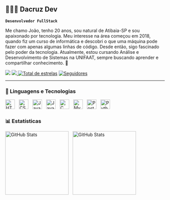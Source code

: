 ## 🧑🏻‍💻 Dacruz Dev

**`Desenvolvedor FullStack`**

Me chamo João, tenho 20 anos, sou natural de Atibaia-SP e sou apaixonado por tecnologia. Meu interesse na área começou em 2018, quando fiz um curso de informática e descobri o que uma máquina pode fazer com apenas algumas linhas de código. Desde então, sigo fascinado pelo poder da tecnologia. Atualmente, estou cursando Análise e Desenvolvimento de Sistemas na UNIFAAT, sempre buscando aprender e compartilhar conhecimento. 🚀

<div> 

<a href="https://instagram.com/dacruzzx_" target="_blank"><img src="https://img.shields.io/badge/-Instagram-%23E4405F?style=for-the-badge&logo=instagram&logoColor=white" target="_blank"></a>
<a href="https://www.linkedin.com/in/-45875016a" target="_blank"><img src="https://img.shields.io/badge/-LinkedIn-%230077B5?style=for-the-badge&logo=linkedin&logoColor=white" target="_blank"> </a>
<a href="https://github.com/Dacruz-Dev?tab=repositories&sort=stargazers">
<img 
     alt="Total de estrelas" 
     title="Total de estrelas GitHub" 
    src="https://custom-icon-badges.demolab.com/github/stars/Dacruz-Dev?color=55960c&style=for-the-badge&labelColor=488207&logo=star&label=estrelas"
/></a>
<a href="https://github.com/Dacruz-Dev?tab=followers">
<img 
    alt="Seguidores" 
    title="Me siga no GitHub" 
    src="https://custom-icon-badges.demolab.com/github/followers/Dacruz-Dev?color=236ad3&labelColor=1155ba&style=for-the-badge&logo=github&label=Seguidores&logoColor=white"
/></a>
</p>
  
</div>

---

### 🤖 Linguagens e Tecnologias

<img 
    align="left" 
    alt="HTML"
    title="HTML" 
    width="30px" 
    style="padding-right: 10px;" 
    src="https://cdn.jsdelivr.net/gh/devicons/devicon@latest/icons/html5/html5-original.svg" 
/>
<img 
    align="left" 
    alt="CSS" 
    title="CSS"
    width="30px" 
    style="padding-right: 10px;" 
    src="https://cdn.jsdelivr.net/gh/devicons/devicon@latest/icons/css3/css3-original.svg" 
/>
<img 
    align="left" 
    alt="JavaScript" 
    title="JavaScript"
    width="30px" 
    style="padding-right: 10px;" 
    src="https://cdn.jsdelivr.net/gh/devicons/devicon@latest/icons/javascript/javascript-original.svg" 
/>
<img 
    align="left" 
    alt="Java" 
    title="Java"
    width="30px" 
    style="padding-right: 10px;" 
    src="https://cdn.jsdelivr.net/gh/devicons/devicon@latest/icons/java/java-original.svg" 
    />
          

<img 
  align="left" 
  alt="C" 
  title="C"
  width="30px" 
  style="padding-right: 10px;" 
  src="https://cdn.jsdelivr.net/gh/devicons/devicon@latest/icons/c/c-original.svg" 
/>
<img 
  align="left" 
  alt="Mysql" 
  title="Mysql"
  width="30px" 
  style="padding-right: 10px;" 
  src="https://cdn.jsdelivr.net/gh/devicons/devicon@latest/icons/mysql/mysql-original.svg"
/>
<img 
  align="left" 
  alt="Postgresql" 
  title="Postgresql"
  width="30px" 
  style="padding-right: 10px;"
src="https://cdn.jsdelivr.net/gh/devicons/devicon@latest/icons/postgresql/postgresql-original.svg" 
/>
<img 
    align="left" 
    alt="Python" 
    title="Python"
    width="30px" 
    style="padding-right: 10px;" 
    src="https://cdn.jsdelivr.net/gh/devicons/devicon@latest/icons/python/python-original.svg" 
/>


<br/>
<br/>

### 📊 Estatísticas

<p>
  <img 
    align="left" 
    alt="GitHub Stats" 
    height="200" 
    style="padding-right: 10px;" 
    src="https://github-readme-stats.vercel.app/api?username=Larissakich&show_icons=true&theme=tokyonight&include_all_commits=true&locale=pt-br" 
  />

<img 
      align="left" 
      alt="GitHub Stats" 
      height="200" 
      src="https://github-readme-stats.vercel.app/api/top-langs/?username=larissakich&theme=tokyonight&layout=compact&custom_title=Tecnologias&langs_count=9" 
  />

</p>

          

